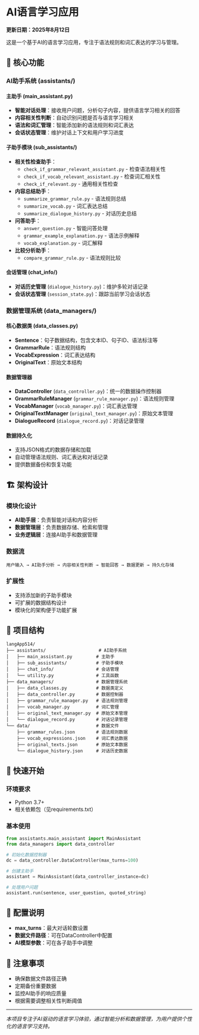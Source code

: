 # AI语言学习应用

**更新日期：2025年8月12日**

这是一个基于AI的语言学习应用，专注于语法规则和词汇表达的学习与管理。

## 🚀 核心功能

### AI助手系统 (assistants/)

#### 主助手 (main_assistant.py)
- **智能对话处理**：接收用户问题，分析句子内容，提供语言学习相关的回答
- **内容相关性判断**：自动识别问题是否与语言学习相关
- **语法和词汇管理**：智能添加新的语法规则和词汇表达
- **会话状态管理**：维护对话上下文和用户学习进度

#### 子助手模块 (sub_assistants/)
- **相关性检查助手**：
  - `check_if_grammar_relevant_assistant.py` - 检查语法相关性
  - `check_if_vocab_relevant_assistant.py` - 检查词汇相关性
  - `check_if_relevant.py` - 通用相关性检查
- **内容总结助手**：
  - `summarize_grammar_rule.py` - 语法规则总结
  - `summarize_vocab.py` - 词汇表达总结
  - `summarize_dialogue_history.py` - 对话历史总结
- **问答助手**：
  - `answer_question.py` - 智能问答处理
  - `grammar_example_explanation.py` - 语法示例解释
  - `vocab_explanation.py` - 词汇解释
- **比较分析助手**：
  - `compare_grammar_rule.py` - 语法规则比较

#### 会话管理 (chat_info/)
- **对话历史管理** (`dialogue_history.py`)：维护多轮对话记录
- **会话状态管理** (`session_state.py`)：跟踪当前学习会话状态

### 数据管理系统 (data_managers/)

#### 核心数据类 (data_classes.py)
- **Sentence**：句子数据结构，包含文本ID、句子ID、语法标注等
- **GrammarRule**：语法规则结构
- **VocabExpression**：词汇表达结构
- **OriginalText**：原始文本结构

#### 数据管理器
- **DataController** (`data_controller.py`)：统一的数据操作控制器
- **GrammarRuleManager** (`grammar_rule_manager.py`)：语法规则管理
- **VocabManager** (`vocab_manager.py`)：词汇表达管理
- **OriginalTextManager** (`original_text_manager.py`)：原始文本管理
- **DialogueRecord** (`dialogue_record.py`)：对话记录管理

#### 数据持久化
- 支持JSON格式的数据存储和加载
- 自动管理语法规则、词汇表达和对话记录
- 提供数据备份和恢复功能

## 🏗️ 架构设计

### 模块化设计
- **AI助手层**：负责智能对话和内容分析
- **数据管理层**：负责数据存储、检索和管理
- **业务逻辑层**：连接AI助手和数据管理

### 数据流
```
用户输入 → AI助手分析 → 内容相关性判断 → 智能回答 → 数据更新 → 持久化存储
```

### 扩展性
- 支持添加新的子助手模块
- 可扩展的数据结构设计
- 模块化的架构便于功能扩展

## 📁 项目结构

```
langApp514/
├── assistants/                    # AI助手系统
│   ├── main_assistant.py         # 主助手
│   ├── sub_assistants/           # 子助手模块
│   ├── chat_info/                # 会话管理
│   └── utility.py                # 工具函数
├── data_managers/                # 数据管理系统
│   ├── data_classes.py           # 数据类定义
│   ├── data_controller.py        # 数据控制器
│   ├── grammar_rule_manager.py   # 语法规则管理
│   ├── vocab_manager.py          # 词汇管理
│   ├── original_text_manager.py  # 原始文本管理
│   └── dialogue_record.py        # 对话记录管理
└── data/                         # 数据文件
    ├── grammar_rules.json        # 语法规则数据
    ├── vocab_expressions.json    # 词汇表达数据
    ├── original_texts.json       # 原始文本数据
    └── dialogue_history.json     # 对话历史数据
```

## 🚀 快速开始

### 环境要求
- Python 3.7+
- 相关依赖包（见requirements.txt）

### 基本使用
```python
from assistants.main_assistant import MainAssistant
from data_managers import data_controller

# 初始化数据控制器
dc = data_controller.DataController(max_turns=100)

# 创建主助手
assistant = MainAssistant(data_controller_instance=dc)

# 处理用户问题
assistant.run(sentence, user_question, quoted_string)
```

## 🔧 配置说明

- **max_turns**：最大对话轮数设置
- **数据文件路径**：可在DataController中配置
- **AI模型参数**：可在各子助手中调整

## 📝 注意事项

- 确保数据文件路径正确
- 定期备份重要数据
- 监控AI助手的响应质量
- 根据需要调整相关性判断阈值

---

*本项目专注于AI驱动的语言学习体验，通过智能分析和数据管理，为用户提供个性化的语言学习支持。*